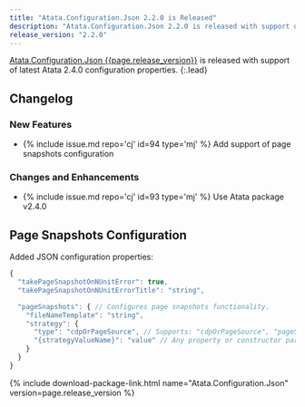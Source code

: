 ```yaml
---
title: "Atata.Configuration.Json 2.2.0 is Released"
description: "Atata.Configuration.Json 2.2.0 is released with support of latest Atata 2.4.0 configuration properties."
release_version: "2.2.0"
---
```


[Atata.Configuration.Json {{page.release_version}}](https://www.nuget.org/packages/Atata.Configuration.Json/{{page.release_version}})
is released with support of latest Atata 2.4.0 configuration properties.
{:.lead}

<!--more-->

## Changelog

### New Features

- {% include issue.md repo='cj' id=94 type='mj' %} Add support of page snapshots configuration

### Changes and Enhancements

- {% include issue.md repo='cj' id=93 type='mj' %} Use Atata package v2.4.0

## Page Snapshots Configuration

Added JSON configuration properties:

```js
{
  "takePageSnapshotOnNUnitError": true,
  "takePageSnapshotOnNUnitErrorTitle": "string",

  "pageSnapshots": { // Configures page snapshots functionality.
    "fileNameTemplate": "string",
    "strategy": {
      "type": "cdpOrPageSource", // Supports: "cdpOrPageSource", "pageSource", "cdp", and name of custom type implementing "Atata.IPageSnapshotTakeStrategy".
      "{strategyValueName}": "value" // Any property or constructor parameter of strategy.
    }
  }
}
```

{% include download-package-link.html name="Atata.Configuration.Json" version=page.release_version %}